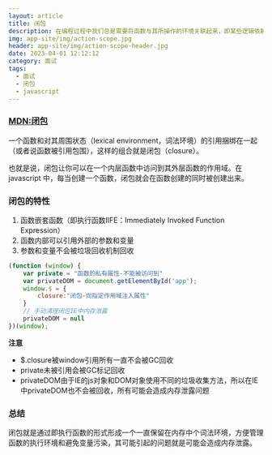 ```yaml
---
layout: article
title: 闭包
description: 在编程过程中我们总是需要将函数与其所操作的环境关联起来，即某些逻辑依赖其他环境的数据，为了管理函数的执行环境和避免变量污染于是就涉及到了闭包（closure）的概念。
img: app-site/img/action-scope.jpg
header: app-site/img/action-scope-header.jpg
date: 2023-04-01 12:12:12
category: 面试
tags:
  - 面试
  - 闭包
  - javascript
---
```



### [MDN:闭包](https://developer.mozilla.org/zh-CN/docs/Web/javascript/Closures)

一个函数和对其周围状态（lexical environment，词法环境）的引用捆绑在一起（或者说函数被引用包围），这样的组合就是闭包（closure）。

也就是说，闭包让你可以在一个内层函数中访问到其外层函数的作用域。在 javascript 中，每当创建一个函数，闭包就会在函数创建的同时被创建出来。


### 闭包的特性

1. 函数嵌套函数（即执行函数IIFE：Immediately Invoked Function Expression）
2. 函数内部可以引用外部的参数和变量
3. 参数和变量不会被垃圾回收机制回收


```javascript
(function (window) {
	var private = "函数的私有属性-不能被访问到"
	var privateDOM = document.getElementById('app');
	window.$ = {
		closure:"闭包-向指定作用域注入属性"
	}
	// 手动清理闭包IE中内存泄露
	privateDOM = null
})(window);
```

**注意**
- $.closure被window引用所有一直不会被GC回收
- private未被引用会被GC标记回收
- privateDOM由于IE的js对象和DOM对象使用不同的垃圾收集方法，所以在IE中privateDOM也不会被回收，所有可能会造成内存泄露问题


### 总结

闭包就是通过即执行函数的形式形成一个一直保留在内存中个词法环境，方便管理函数的执行环境和避免变量污染，其可能引起的问题就是可能会造成内存泄露。
